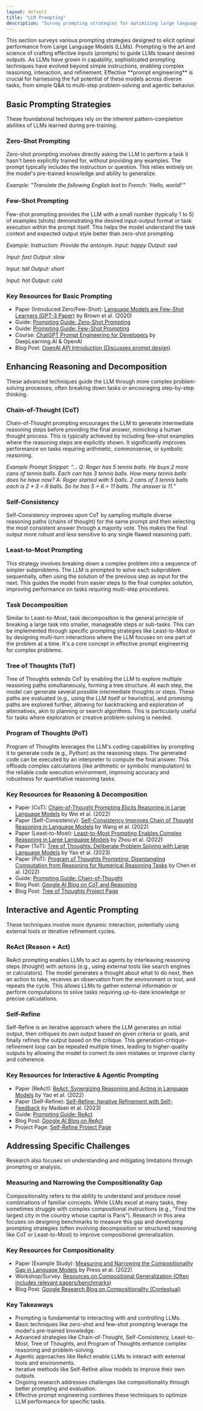 ```yaml
---
layout: default
title: "LLM Prompting"
description: "Survey prompting strategies for optimizing large language model performance."
---
```


<link rel="stylesheet" href="{{ '/assets/css/section-academic.css' | relative_url }}">

<div class="key-concept">
  This section surveys various prompting strategies designed to elicit optimal performance from Large Language Models (LLMs). Prompting is the art and science of crafting effective inputs (prompts) to guide LLMs toward desired outputs. As LLMs have grown in capability, sophisticated prompting techniques have evolved beyond simple instructions, enabling complex reasoning, interaction, and refinement. Effective **prompt engineering** is crucial for harnessing the full potential of these models across diverse tasks, from simple Q&A to multi-step problem-solving and agentic behavior.
</div>

<h2 id="basic-prompting-strategies">Basic Prompting Strategies</h2>

<p>These foundational techniques rely on the inherent pattern-completion abilities of LLMs learned during pre-training.</p>

<h3 id="zero-shot-prompting">Zero-Shot Prompting</h3>
<p>Zero-shot prompting involves directly asking the LLM to perform a task it hasn't been explicitly trained for, without providing any examples. The prompt typically includes the instruction or question. This relies entirely on the model's pre-trained knowledge and ability to generalize.</p>
<p><em>Example: "Translate the following English text to French: 'Hello, world!'"</em></p>

<h3 id="few-shot-prompting">Few-Shot Prompting</h3>
<p>Few-shot prompting provides the LLM with a small number (typically 1 to 5) of examples (shots) demonstrating the desired input-output format or task execution within the prompt itself. This helps the model understand the task context and expected output style better than zero-shot prompting.</p>
<p><em>Example:
Instruction: Provide the antonym.
Input: happy
Output: sad

Input: fast
Output: slow

Input: tall
Output: short

Input: hot
Output: cold</em></p>

<div class="resource-links">
  <h3>Key Resources for Basic Prompting</h3>
  <ul>
    <li>Paper (Introduced Zero/Few-Shot): <a href="https://arxiv.org/abs/2005.14165">Language Models are Few-Shot Learners (GPT-3 Paper)</a> by Brown et al. (2020)</li>
    <li>Guide: <a href="https://www.promptingguide.ai/techniques/zeroshot">Prompting Guide: Zero-Shot Prompting</a></li>
    <li>Guide: <a href="https://www.promptingguide.ai/techniques/fewshot">Prompting Guide: Few-Shot Prompting</a></li>
    <li>Course: <a href="https://www.deeplearning.ai/short-courses/chatgpt-prompt-engineering-for-developers/">ChatGPT Prompt Engineering for Developers</a> by DeepLearning.AI & OpenAI</li>
    <li>Blog Post: <a href="https://openai.com/blog/openai-api/">OpenAI API Introduction (Discusses prompt design)</a></li>
  </ul>
</div>

<h2 id="enhancing-reasoning-and-decomposition">Enhancing Reasoning and Decomposition</h2>

<p>These advanced techniques guide the LLM through more complex problem-solving processes, often breaking down tasks or encouraging step-by-step thinking.</p>

<h3 id="chain-of-thought-cot">Chain-of-Thought (CoT)</h3>
<p>Chain-of-Thought prompting encourages the LLM to generate intermediate reasoning steps before providing the final answer, mimicking a human thought process. This is typically achieved by including few-shot examples where the reasoning steps are explicitly shown. It significantly improves performance on tasks requiring arithmetic, commonsense, or symbolic reasoning.</p>
<p><em>Example Prompt Snippet: "... Q: Roger has 5 tennis balls. He buys 2 more cans of tennis balls. Each can has 3 tennis balls. How many tennis balls does he have now? A: Roger started with 5 balls. 2 cans of 3 tennis balls each is 2 * 3 = 6 balls. So he has 5 + 6 = 11 balls. The answer is 11."</em></p>

<h3 id="self-consistency">Self-Consistency</h3>
<p>Self-Consistency improves upon CoT by sampling multiple diverse reasoning paths (chains of thought) for the same prompt and then selecting the most consistent answer through a majority vote. This makes the final output more robust and less sensitive to any single flawed reasoning path.</p>

<h3 id="least-to-most-prompting">Least-to-Most Prompting</h3>
<p>This strategy involves breaking down a complex problem into a sequence of simpler subproblems. The LLM is prompted to solve each subproblem sequentially, often using the solution of the previous step as input for the next. This guides the model from easier steps to the final complex solution, improving performance on tasks requiring multi-step procedures.</p>

<h3 id="task-decomposition">Task Decomposition</h3>
<p>Similar to Least-to-Most, task decomposition is the general principle of breaking a large task into smaller, manageable steps or sub-tasks. This can be implemented through specific prompting strategies like Least-to-Most or by designing multi-turn interactions where the LLM focuses on one part of the problem at a time. It's a core concept in effective prompt engineering for complex problems.</p>

<h3 id="tree-of-thought-tot">Tree of Thoughts (ToT)</h3>
<p>Tree of Thoughts extends CoT by enabling the LLM to explore multiple reasoning paths simultaneously, forming a tree structure. At each step, the model can generate several possible intermediate thoughts or steps. These paths are evaluated (e.g., using the LLM itself or heuristics), and promising paths are explored further, allowing for backtracking and exploration of alternatives, akin to planning or search algorithms. This is particularly useful for tasks where exploration or creative problem-solving is needed.</p>

<h3 id="program-of-thoughts-pot">Program of Thoughts (PoT)</h3>
<p>Program of Thoughts leverages the LLM's coding capabilities by prompting it to generate code (e.g., Python) as the reasoning steps. The generated code can be executed by an interpreter to compute the final answer. This offloads complex calculations (like arithmetic or symbolic manipulation) to the reliable code execution environment, improving accuracy and robustness for quantitative reasoning tasks.</p>

<div class="resource-links">
  <h3>Key Resources for Reasoning & Decomposition</h3>
  <ul>
    <li>Paper (CoT): <a href="https://arxiv.org/abs/2201.11903">Chain-of-Thought Prompting Elicits Reasoning in Large Language Models</a> by Wei et al. (2022)</li>
    <li>Paper (Self-Consistency): <a href="https://arxiv.org/abs/2203.11171">Self-Consistency Improves Chain of Thought Reasoning in Language Models</a> by Wang et al. (2022)</li>
    <li>Paper (Least-to-Most): <a href="https://arxiv.org/abs/2205.10625">Least-to-Most Prompting Enables Complex Reasoning in Large Language Models</a> by Zhou et al. (2022)</li>
    <li>Paper (ToT): <a href="https://arxiv.org/abs/2305.10601">Tree of Thoughts: Deliberate Problem Solving with Large Language Models</a> by Yao et al. (2023)</li>
    <li>Paper (PoT): <a href="https://arxiv.org/abs/2211.10435">Program of Thoughts Prompting: Disentangling Computation from Reasoning for Numerical Reasoning Tasks</a> by Chen et al. (2022)</li>
    <li>Guide: <a href="https://www.promptingguide.ai/techniques/cot">Prompting Guide: Chain-of-Thought</a></li>
    <li>Blog Post: <a href="https://ai.googleblog.com/2022/05/language-models-perform-reasoning-via.html">Google AI Blog on CoT and Reasoning</a></li>
    <li>Blog Post: <a href="https://princeton-nlp.github.io/tree-of-thought-llm/">Tree of Thoughts Project Page</a></li>
  </ul>
</div>

<h2 id="interactive-and-agentic-prompting">Interactive and Agentic Prompting</h2>

<p>These techniques involve more dynamic interaction, potentially using external tools or iterative refinement cycles.</p>

<h3 id="react-reason-act">ReAct (Reason + Act)</h3>
<p>ReAct prompting enables LLMs to act as agents by interleaving reasoning steps (thought) with actions (e.g., using external tools like search engines or calculators). The model generates a thought about what to do next, then an action to take, receives an observation from the environment or tool, and repeats the cycle. This allows LLMs to gather external information or perform computations to solve tasks requiring up-to-date knowledge or precise calculations.</p>

<h3 id="self-refine">Self-Refine</h3>
<p>Self-Refine is an iterative approach where the LLM generates an initial output, then critiques its own output based on given criteria or goals, and finally refines the output based on the critique. This generation-critique-refinement loop can be repeated multiple times, leading to higher-quality outputs by allowing the model to correct its own mistakes or improve clarity and coherence.</p>

<div class="resource-links">
  <h3>Key Resources for Interactive & Agentic Prompting</h3>
  <ul>
    <li>Paper (ReAct): <a href="https://arxiv.org/abs/2210.03629">ReAct: Synergizing Reasoning and Acting in Language Models</a> by Yao et al. (2022)</li>
    <li>Paper (Self-Refine): <a href="https://arxiv.org/abs/2303.17651">Self-Refine: Iterative Refinement with Self-Feedback</a> by Madaan et al. (2023)</li>
    <li>Guide: <a href="https://www.promptingguide.ai/techniques/react">Prompting Guide: ReAct</a></li>
    <li>Blog Post: <a href="https://ai.googleblog.com/2023/03/react-synergizing-reasoning-and-acting.html">Google AI Blog on ReAct</a></li>
     <li>Project Page: <a href="https://self-refine.github.io/">Self-Refine Project Page</a></li>
  </ul>
</div>

<h2 id="addressing-specific-challenges">Addressing Specific Challenges</h2>

<p>Research also focuses on understanding and mitigating limitations through prompting or analysis.</p>

<h3 id="compositionality-gap">Measuring and Narrowing the Compositionality Gap</h3>
<p>Compositionality refers to the ability to understand and produce novel combinations of familiar concepts. While LLMs excel at many tasks, they sometimes struggle with complex compositional instructions (e.g., "Find the largest city in the country whose capital is Paris"). Research in this area focuses on designing benchmarks to measure this gap and developing prompting strategies (often involving decomposition or structured reasoning like CoT or Least-to-Most) to improve compositional generalization.</p>

<div class="resource-links">
  <h3>Key Resources for Compositionality</h3>
  <ul>
    <li>Paper (Example Study): <a href="https://arxiv.org/abs/2210.07369">Measuring and Narrowing the Compositionality Gap in Language Models</a> by Press et al. (2022)</li>
    <li>Workshop/Survey: <a href="https://compositional-generalization.github.io/">Resources on Compositional Generalization (Often includes relevant papers/benchmarks)</a></li>
    <li>Blog Post: <a href="https://blog.research.google/2023/03/towards-understanding-and-improving.html">Google Research Blog on Compositionality (Contextual)</a></li>
  </ul>
</div>

<div class="summary-section">
  <h3>Key Takeaways</h3>
  <ul>
    <li>Prompting is fundamental to interacting with and controlling LLMs.</li>
    <li>Basic techniques like zero-shot and few-shot prompting leverage the model's pre-trained knowledge.</li>
    <li>Advanced strategies like Chain-of-Thought, Self-Consistency, Least-to-Most, Tree of Thoughts, and Program of Thoughts enhance complex reasoning and problem-solving.</li>
    <li>Agentic approaches like ReAct enable LLMs to interact with external tools and environments.</li>
    <li>Iterative methods like Self-Refine allow models to improve their own outputs.</li>
    <li>Ongoing research addresses challenges like compositionality through better prompting and evaluation.</li>
    <li>Effective prompt engineering combines these techniques to optimize LLM performance for specific tasks.</li>
  </ul>
</div>

<script>
  // Navigation variables - Update these paths as needed
  window.prevSection = "/content/handbooks/foundation-models/section14/"; // Assuming section 14 was previous
  window.nextSection = "/content/handbooks/foundation-models/section16/"; // Assuming section 16 is next
</script>

<script src="{{ '/assets/js/section-academic.js' | relative_url }}"></script>
